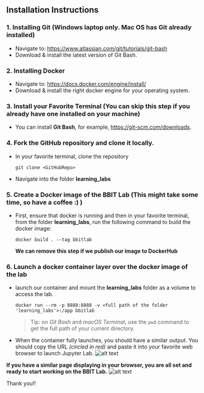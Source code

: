 ## Installation Instructions

### 1. Installing **Git** (Windows laptop only. Mac OS has Git already installed)

- Navigate to: https://www.atlassian.com/git/tutorials/git-bash
- Download & install the latest version of Git Bash.

### 2. Installing **Docker**

- Navigate to: https://docs.docker.com/engine/install/
- Download & install the right docker engine for your operating system.

### 3. Install your Favorite Terminal (You can skip this step if you already have one installed on your machine)

- You can install **Git Bash**, for example, https://git-scm.com/downloads.

### 4. Fork the GitHub repository and clone it locally.

- In your favorite terminal, clone the repository
  ```
  git clone <GitHubRepo>
  ```
- Navigate into the folder **learning_labs**

### 5. Create a **Docker image** of the BBIT Lab (This might take some time, so have a coffee :) )

- First, ensure that docker is running and then in your favorite terminal, from the folder **learning_labs**, run the following command to build the docker image:

  ```
  docker build . --tag bbitlab
  ```

  **We can remove this step if we publish our image to DockerHub**

### 6. Launch a docker container layer over the docker image of the lab

- launch our container and mount the **learning_labs** folder as a volume to access the lab.

  ```
  docker run --rm -p 8888:8888 -v <full path of the folder 'learning_labs'>:/app bbitlab
  ```

  > Tip: on _Git Bash_ and _macOS Terminal_, use the `pwd` command to
  > get the full path of your current directory.

- When the container fully launches, you should have a similar output.
  You should copy the URL _(circled in red)_ and paste it into your favorite web browser to launch Jupyter Lab.
  ![alt text](./data/Images/bbit_lab.PNG)

**If you have a similar page displaying in your browser, you are all set and ready to start working on the BBIT Lab.**
![alt text](./data/Images/bbit_lab_2.PNG)

Thank you!!
